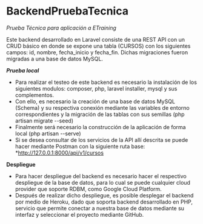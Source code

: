 # BackendPruebaTecnica
*Prueba Técnica para aplicación a ETraining*

Este backend desarrollado en Laravel consiste de una REST API con un CRUD básico en donde se expone una tabla (CURSOS) con los siguientes campos: id, nombre, fecha_inicio y fecha_fin. Dichas migraciones fueron migradas a una base de datos MySQL.

***Prueba local***
* Para realizar el testeo de este backend es necesario la instalación de los siguientes modulos: composer, php, laravel installer, mysql y sus complementos.
* Con ello, es necesario la creación de una base de datos MySQL (Schema) y su respectiva conexión mediante las variables de entorno correspondientes y la migración de las tablas con sus semillas (php artisan migrate --seed)
* Finalmente será necesario la construcción de la aplicación de forma local (php artisan --serve)
* Si se desea consultar de los servicios de la API allí descrita se puede hacer mediante Postman con la siguiente ruta base:
*http://127.0.0.1:8000/api/v1/cursos

**Despliegue**
* Para hacer despliegue del backend es necesario hacer el respectivo despliegue de la base de datos, para lo cual se puede cualquier cloud provider que soporte RDBM, como Google Cloud Platform.
* Después de realizar dicho despliegue, es posible desplegar el backend por medio de Heroku, dado que soporta backend desarrollado en PHP, servicio que permite conectar a nuestra base de datos mediante su interfaz y seleccionar el proyecto mediante GitHub.
